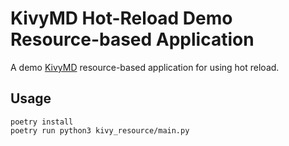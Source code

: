 # KivyMD Hot-Reload Demo Resource-based Application
A demo [KivyMD](https://kivymd.readthedocs.io/en/latest/) resource-based application for using hot reload.

## Usage

```
poetry install
poetry run python3 kivy_resource/main.py
```
